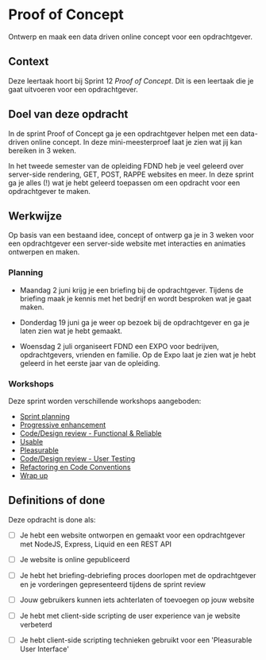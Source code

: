 # Proof of Concept

Ontwerp en maak een data driven online concept voor een opdrachtgever.

## Context
Deze leertaak hoort bij Sprint 12 _Proof of Concept_. Dit is een leertaak die je gaat uitvoeren voor een opdrachtgever.

## Doel van deze opdracht

In de sprint Proof of Concept ga je een opdrachtgever helpen met een data-driven online concept. In deze mini-meesterproef laat je zien wat jij kan bereiken in 3 weken.

In het tweede semester van de opleiding FDND heb je veel geleerd over server-side rendering, GET, POST, RAPPE websites en meer. In deze sprint ga je alles (!) wat je hebt geleerd toepassen om een opdracht voor een opdrachtgever te maken.

## Werkwijze

Op basis van een bestaand idee, concept of ontwerp ga je in 3 weken voor een opdrachtgever een server-side website met interacties en animaties ontwerpen en maken.

### Planning

* Maandag 2 juni krijg je een briefing bij de opdrachtgever. Tijdens de briefing maak je kennis met het bedrijf en wordt besproken wat je gaat maken.

* Donderdag 19 juni ga je weer op bezoek bij de opdrachtgever en ga je laten zien wat je hebt gemaakt.

* Woensdag 2 juli organiseert FDND een EXPO voor bedrijven, opdrachtgevers, vrienden en familie. Op de Expo laat je zien wat je hebt geleerd in het eerste jaar van de opleiding.


### Workshops

Deze sprint worden verschillende workshops aangeboden:

- [Sprint planning](sprint-planning.md)
- [Progressive enhancement](progressive-enhancement.md)
- [Code/Design review - Functional & Reliable](code-design-review-functional-reliable.md)
- [Usable](usable.md)
- [Pleasurable](pleasurable.md)
- [Code/Design review - User Testing](code-design-review-user-testing.md)
- [Refactoring en Code Conventions](refactoring-code-conventions.md)
- [Wrap up](wrap-up.md)



## Definitions of done

Deze opdracht is done als:

- [ ] Je hebt een website ontworpen en gemaakt voor een opdrachtgever met NodeJS, Express, Liquid en een REST API
- [ ] Je website is online gepubliceerd
- [ ] Je hebt het briefing-debriefing proces doorlopen met de opdrachtgever en je vorderingen gepresenteerd tijdens de sprint review
- [ ] Jouw gebruikers kunnen iets achterlaten of toevoegen op jouw website
- [ ] Je hebt met client-side scripting de user experience van je website verbeterd
- [ ] Je hebt client-side scripting technieken gebruikt voor een 'Pleasurable User Interface'
 

